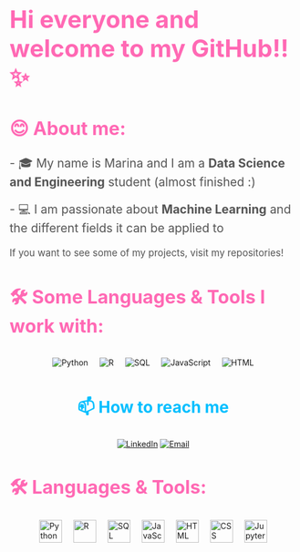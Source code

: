 <!-- Header Section -->
<div>
  <h1 style="font-size: 3em; color: #ff69b4;">Hi everyone and welcome to my GitHub!!✨</h1>
  
  <h2 style="font-size: 2.3em; color: #ff69b4;">😊 About me:</h2>
  
  <p style="font-size: 1.5em; color: #555;">
    - 🎓 My name is Marina and I am a <strong>Data Science and Engineering</strong> student (almost finished :)
  </p>
  <p style="font-size: 1.5em; color: #555;">
    - 💻 I am passionate about <strong>Machine Learning</strong> and the different fields it can be applied to
  </p>
  
  <p style="font-size: 1.2em; color: #555;">
    If you want to see some of my projects, visit my repositories!
  </p>
</div>

<!-- Languages Section -->
  <h2 style="font-size: 2.3em; color: #ff69b4;">🛠️ Some Languages & Tools I work with:</h2>
  
  <div style="display: flex; justify-content: center; flex-wrap: wrap;">
    <img src="https://img.shields.io/badge/Python-3776AB?style=flat&logo=python&logoColor=white" alt="Python" style="margin: 10px;">
    <img src="https://img.shields.io/badge/R-276DC3?style=flat&logo=r&logoColor=white" alt="R" style="margin: 10px;">
    <img src="https://img.shields.io/badge/SQL-4479A1?style=flat&logo=postgresql&logoColor=white" alt="SQL" style="margin: 10px;">
    <img src="https://img.shields.io/badge/JavaScript-F7DF1E?style=flat&logo=javascript&logoColor=black" alt="JavaScript" style="margin: 10px;">
    <img src="https://img.shields.io/badge/HTML-E34F26?style=flat&logo=html5&logoColor=white" alt="HTML" style="margin: 10px;">
  </div>
</div>


<!-- Contact Information -->
<div align="center">
  <h3 style="font-size: 2em; color: #00bfff;">📫 How to reach me</h3>
  <p>
    <a href="[link-to-linkedin](https://www.linkedin.com/in/marina-g%C3%B3mez-rey-660594231/)"><img src="https://img.shields.io/badge/LinkedIn-0A66C2?style=for-the-badge&logo=linkedin&logoColor=white" alt="LinkedIn"></a>
    <a href="mailto:100472836@alumnos.uc3m.es"><img src="https://img.shields.io/badge/Email-D14836?style=for-the-badge&logo=gmail&logoColor=white" alt="Email"></a>
  </p>
</div>




  <!-- Languages Section -->
  <h2 style="font-size: 2.3em; color: #ff69b4;">🛠️ Languages & Tools:</h2>
  
  <div style="display: flex; justify-content: center; flex-wrap: wrap; gap: 20px;">
    <a href="https://www.python.org/" target="_blank" style="text-decoration: none;">
      <img src="https://img.shields.io/badge/Python-3776AB?style=flat&logo=python&logoColor=white" alt="Python" style="height: 40px;">
    </a>
    <a href="https://www.r-project.org/" target="_blank" style="text-decoration: none;">
      <img src="https://img.shields.io/badge/R-276DC3?style=flat&logo=r&logoColor=white" alt="R" style="height: 40px;">
    </a>
    <a href="https://www.postgresql.org/" target="_blank" style="text-decoration: none;">
      <img src="https://img.shields.io/badge/SQL-4479A1?style=flat&logo=postgresql&logoColor=white" alt="SQL" style="height: 40px;">
    </a>
    <a href="https://www.javascript.com/" target="_blank" style="text-decoration: none;">
      <img src="https://img.shields.io/badge/JavaScript-F7DF1E?style=flat&logo=javascript&logoColor=black" alt="JavaScript" style="height: 40px;">
    </a>
    <a href="https://developer.mozilla.org/en-US/docs/Web/HTML" target="_blank" style="text-decoration: none;">
      <img src="https://img.shields.io/badge/HTML-E34F26?style=flat&logo=html5&logoColor=white" alt="HTML" style="height: 40px;">
    </a>
    <a href="https://developer.mozilla.org/en-US/docs/Web/CSS" target="_blank" style="text-decoration: none;">
      <img src="https://img.shields.io/badge/CSS-1572B6?style=flat&logo=css3&logoColor=white" alt="CSS" style="height: 40px;">
    </a>
    <a href="https://jupyter.org/" target="_blank" style="text-decoration: none;">
      <img src="https://img.shields.io/badge/Jupyter-F37626?style=flat&logo=jupyter&logoColor=white" alt="Jupyter" style="height: 40px;">
    </a>
  </div>
</div>




